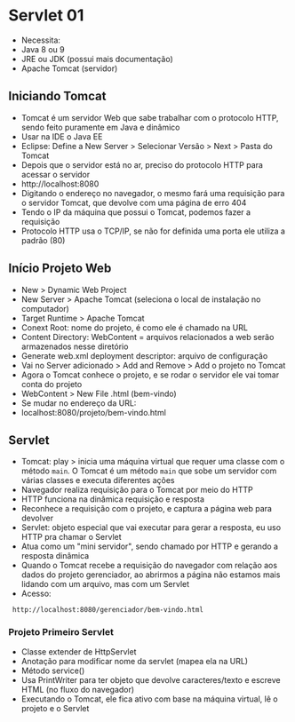 # Servlet 01

- Necessita:
 - Java 8 ou 9
 - JRE ou JDK (possui mais documentação)
 - Apache Tomcat (servidor)

## Iniciando Tomcat
- Tomcat é um servidor Web que sabe trabalhar com o protocolo HTTP, sendo feito puramente em Java e dinâmico
- Usar na IDE o Java EE
- Eclipse: Define a New Server > Selecionar Versão > Next > Pasta do Tomcat
- Depois que o servidor está no ar, preciso do protocolo HTTP para acessar o servidor
 - http://localhost:8080
 - Digitando o endereço no navegador, o mesmo fará uma requisição para o servidor Tomcat, que devolve com uma página de erro 404
 - Tendo o IP da máquina que possui o Tomcat, podemos fazer a requisição
- Protocolo HTTP usa o TCP/IP, se não for definida uma porta ele utiliza a padrão (80)

## Início Projeto Web
- New > Dynamic Web Project
- New Server > Apache Tomcat (seleciona o local de instalação no computador)
- Target Runtime > Apache Tomcat
- Conext Root: nome do projeto, é como ele é chamado na URL
- Content Directory: WebContent = arquivos relacionados a web serão armazenados nesse diretório
- Generate web.xml deployment descriptor: arquivo de configuração
- Vai no Server adicionado > Add and Remove > Add o projeto no Tomcat
 - Agora o Tomcat conhece o projeto, e se rodar o servidor ele vai tomar conta do projeto
- WebContent > New File .html (bem-vindo)
- Se mudar no endereço da URL:
 - localhost:8080/projeto/bem-vindo.html

## Servlet
- Tomcat: play > inicia uma máquina virtual que requer uma classe com o método ```main```. O Tomcat é um método ```main``` que sobe um servidor com várias classes e executa diferentes ações
- Navegador realiza requisição para o Tomcat por meio do HTTP
 - HTTP funciona na dinâmica requisição e resposta
- Reconhece a requisição com o projeto, e captura a página web para devolver
- Servlet: objeto especial que vai executar para gerar a resposta, eu uso HTTP pra chamar o Servlet
 - Atua como um "mini servidor", sendo chamado por HTTP e gerando a resposta dinâmica
 - Quando o Tomcat recebe a requisição do navegador com relação aos dados do projeto gerenciador, ao abrirmos a página não estamos mais lidando com um arquivo, mas com um Servlet
 - Acesso:
 ```protocolo://ip:porta/contexto/recurso
  http://localhost:8080/gerenciador/bem-vindo.html
 ```

### Projeto Primeiro Servlet
 - Classe extender de HttpServlet
 - Anotação para modificar nome da servlet (mapea ela na URL)
 - Método service()
  - Usa PrintWriter para ter objeto que devolve caracteres/texto e escreve HTML (no fluxo do navegador)
 - Executando o Tomcat, ele fica ativo com base na máquina virtual, lê o projeto e o Servlet
